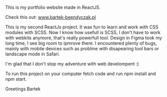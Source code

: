 This is my portfolio website made in ReactJS.

Check this out: www.bartek-beendyczak.pl

This is my second ReactJs project. It was fun to learn and work with CSS modules with SCSS. Now I know how usefull is SCSS, I don't have to work with webkits anymore, that's really powerfull tool.  Design in Figma took my long time, I see big room to ipmrove there. I encountered plenty of bugs, mainly with mobile devices such as problme with disapearing tool bars or landscape mode in Safari.

I'm glad that I don't stop my adventure with web develompent :)



To run this project on your computer fetch code and run npm install and npm start.



Greetings 
Bartek


